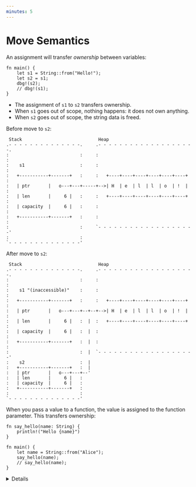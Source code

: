 ```yaml
---
minutes: 5
---
```


# Move Semantics

An assignment will transfer _ownership_ between variables:

```rust,editable
fn main() {
    let s1 = String::from("Hello!");
    let s2 = s1;
    dbg!(s2);
    // dbg!(s1);
}
```

- The assignment of `s1` to `s2` transfers ownership.
- When `s1` goes out of scope, nothing happens: it does not own anything.
- When `s2` goes out of scope, the string data is freed.

Before move to `s2`:

```bob
 Stack                             Heap
.- - - - - - - - - - - - - -.     .- - - - - - - - - - - - - - - - - - -.
:                           :     :                                     :
:    s1                     :     :                                     :
:   +-----------+-------+   :     :   +----+----+----+----+----+----+   :
:   | ptr       |   o---+---+-----+-->| H  | e  | l  | l  | o  | !  |   :
:   | len       |     6 |   :     :   +----+----+----+----+----+----+   :
:   | capacity  |     6 |   :     :                                     :
:   +-----------+-------+   :     :                                     :
:                           :     `- - - - - - - - - - - - - - - - - - -'
:                           :
`- - - - - - - - - - - - - -'
```

After move to `s2`:

```bob
 Stack                             Heap
.- - - - - - - - - - - - - -.     .- - - - - - - - - - - - - - - - - - -.
:                           :     :                                     :
:    s1 "(inaccessible)"    :     :                                     :
:   +-----------+-------+   :     :   +----+----+----+----+----+----+   :
:   | ptr       |   o---+---+--+--+-->| H  | e  | l  | l  | o  | !  |   :
:   | len       |     6 |   :  |  :   +----+----+----+----+----+----+   :
:   | capacity  |     6 |   :  |  :                                     :
:   +-----------+-------+   :  |  :                                     :
:                           :  |  `- - - - - - - - - - - - - - - - - - -'
:    s2                     :  |
:   +-----------+-------+   :  |
:   | ptr       |   o---+---+--'
:   | len       |     6 |   :
:   | capacity  |     6 |   :
:   +-----------+-------+   :
:                           :
`- - - - - - - - - - - - - -'
```

When you pass a value to a function, the value is assigned to the function
parameter. This transfers ownership:

```rust,editable
fn say_hello(name: String) {
    println!("Hello {name}")
}

fn main() {
    let name = String::from("Alice");
    say_hello(name);
    // say_hello(name);
}
```

<details>

- Mention that this is the opposite of the defaults in C++, which copies by
  value unless you use `std::move` (and the move constructor is defined!).

- It is only the ownership that moves. Whether any machine code is generated to
  manipulate the data itself is a matter of optimization, and such copies are
  aggressively optimized away.

- Simple values (such as integers) can be marked `Copy` (see later slides).

- In Rust, clones are explicit (by using `clone`).

In the `say_hello` example:

- With the first call to `say_hello`, `main` gives up ownership of `name`.
  Afterwards, `name` cannot be used anymore within `main`.
- The heap memory allocated for `name` will be freed at the end of the
  `say_hello` function.
- `main` can retain ownership if it passes `name` as a reference (`&name`) and
  if `say_hello` accepts a reference as a parameter.
- Alternatively, `main` can pass a clone of `name` in the first call
  (`name.clone()`).
- Rust makes it harder than C++ to inadvertently create copies by making move
  semantics the default, and by forcing programmers to make clones explicit.

# More to Explore

## Defensive Copies in Modern C++

Modern C++ solves this differently:

```c++
std::string s1 = "Cpp";
std::string s2 = s1;  // Duplicate the data in s1.
```

- The heap data from `s1` is duplicated and `s2` gets its own independent copy.
- When `s1` and `s2` go out of scope, they each free their own memory.

Before copy-assignment:

```bob
 Stack                             Heap
.- - - - - - - - - - - - - -.     .- - - - - - - - - - - -.
:                           :     :                       :
:    s1                     :     :                       :
:   +-----------+-------+   :     :   +----+----+----+    :
:   | ptr       |   o---+---+--+--+-->| C  | p  | p  |    :
:   | len       |     3 |   :     :   +----+----+----+    :
:   | capacity  |     3 |   :     :                       :
:   +-----------+-------+   :     :                       :
:                           :     `- - - - - - - - - - - -'
`- - - - - - - - - - - - - -'
```

After copy-assignment:

```bob
 Stack                             Heap
.- - - - - - - - - - - - - -.     .- - - - - - - - - - - -.
:                           :     :                       :
:    s1                     :     :                       :
:   +-----------+-------+   :     :   +----+----+----+    :
:   | ptr       |   o---+---+--+--+-->| C  | p  | p  |    :
:   | len       |     3 |   :     :   +----+----+----+    :
:   | capacity  |     3 |   :     :                       :
:   +-----------+-------+   :     :                       :
:                           :     :                       :
:    s2                     :     :                       :
:   +-----------+-------+   :     :   +----+----+----+    :
:   | ptr       |   o---+---+-----+-->| C  | p  | p  |    :
:   | len       |     3 |   :     :   +----+----+----+    :
:   | capacity  |     3 |   :     :                       :
:   +-----------+-------+   :     :                       :
:                           :     `- - - - - - - - - - - -'
`- - - - - - - - - - - - - -'
```

Key points:

- C++ has made a slightly different choice than Rust. Because `=` copies data,
  the string data has to be cloned. Otherwise we would get a double-free when
  either string goes out of scope.

- C++ also has [`std::move`], which is used to indicate when a value may be
  moved from. If the example had been `s2 = std::move(s1)`, no heap allocation
  would take place. After the move, `s1` would be in a valid but unspecified
  state. Unlike Rust, the programmer is allowed to keep using `s1`.

- Unlike Rust, `=` in C++ can run arbitrary code as determined by the type which
  is being copied or moved.

[`std::move`]: https://en.cppreference.com/w/cpp/utility/move

</details>
